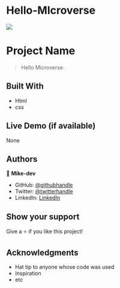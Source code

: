 # Hello-MIcroverse
![](https://img.shields.io/badge/Microverse-blueviolet)

# Project Name

> Hello Microverse.


## Built With

- Html
- css

## Live Demo (if available)

None




## Authors

👤 **Mike-dev**

- GitHub: [@githubhandle](https://github.com/Mike-dev)
- Twitter: [@twitterhandle](https://twitter.com/OguntayoMicheal)
- LinkedIn: [LinkedIn](https://linkedin.com/in/linkedinhandle)


## Show your support

Give a ⭐️ if you like this project!

## Acknowledgments

- Hat tip to anyone whose code was used
- Inspiration
- etc


